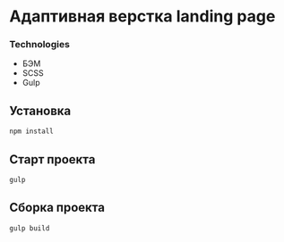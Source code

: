 # Адаптивная верстка landing page

### Technologies 
- БЭМ
- SCSS
- Gulp

## Установка 
```bash
npm install 
```
## Старт проекта
```bash
gulp 
```

## Cборка проекта
```bash
gulp build
```
